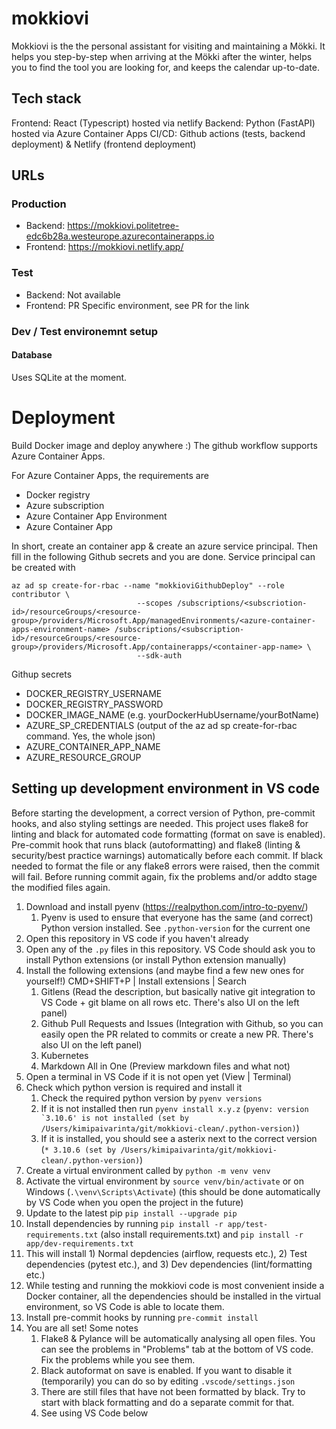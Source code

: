 # mokkiovi

Mokkiovi is the the personal assistant for visiting and maintaining a Mökki. It helps you step-by-step when arriving at the Mökki after the winter, helps you to find the tool you are looking for, and keeps the calendar up-to-date.

## Tech stack

Frontend: React (Typescript) hosted via netlify
Backend: Python (FastAPI) hosted via Azure Container Apps
CI/CD: Github actions (tests, backend deployment) & Netlify (frontend deployment)

## URLs

### Production

* Backend: https://mokkiovi.politetree-edc6b28a.westeurope.azurecontainerapps.io
* Frontend: https://mokkiovi.netlify.app/

### Test

* Backend: Not available
* Frontend: PR Specific environment, see PR for the link


### Dev / Test environemnt setup

#### Database

Uses SQLite at the moment.

# Deployment

Build Docker image and deploy anywhere :) The github workflow supports Azure Container Apps.

For Azure Container Apps, the requirements are
- Docker registry
- Azure subscription
- Azure Container App Environment
- Azure Container App

In short, create an container app & create an azure service principal. Then fill in the following Github secrets and you are done. Service principal can be created with

```
az ad sp create-for-rbac --name "mokkioviGithubDeploy" --role contributor \
                            --scopes /subscriptions/<subscriotion-id>/resourceGroups/<resource-group>/providers/Microsoft.App/managedEnvironments/<azure-container-apps-environment-name> /subscriptions/<subscription-id>/resourceGroups/<resource-group>/providers/Microsoft.App/containerapps/<container-app-name> \
                            --sdk-auth
```

Githup secrets
* DOCKER_REGISTRY_USERNAME
* DOCKER_REGISTRY_PASSWORD
* DOCKER_IMAGE_NAME (e.g. yourDockerHubUsername/yourBotName)
* AZURE_SP_CREDENTIALS (output of the az ad sp create-for-rbac command. Yes, the whole json)
* AZURE_CONTAINER_APP_NAME
* AZURE_RESOURCE_GROUP

## Setting up development environment in VS code

Before starting the development, a correct version of Python, pre-commit hooks, and also styling settings are needed. This project uses flake8 for linting and black for automated code formatting (format on save is enabled). Pre-commit hook that runs black (autoformatting) and flake8 (linting & security/best practice warnings) automatically before each commit. If black needed to format the file or any flake8 errors were raised, then the commit will fail. Before running commit again, fix the problems and/or addto stage the modified files again.

1. Download and install pyenv (https://realpython.com/intro-to-pyenv/)
   1. Pyenv is used to ensure that everyone has the same (and correct) Python version installed. See `.python-version` for the current one
2. Open this repository in VS code if you haven't already
3. Open any of the `.py` files in this repository. VS Code should ask you to install Python extensions (or install Python extension manually)
4. Install the following extensions (and maybe find a few new ones for yourself!) CMD+SHIFT+P | Install extensions | Search
   1. Gitlens  (Read the description, but basically native git integration to VS Code + git blame on all rows etc. There's also UI on the left panel)
   2. Github Pull Requests and Issues (Integration with Github, so you can easily open the PR related to commits or create a new PR. There's also UI on the left panel)
   3. Kubernetes
   4. Markdown All in One (Preview markdown files and what not)
5. Open a terminal in VS Code if it is not open yet (View | Terminal)
6. Check which python version is required and install it
   1. Check the required python version by `pyenv versions`
   2. If it is not installed then run `pyenv install x.y.z` (```pyenv: version `3.10.6' is not installed (set by /Users/kimipaivarinta/git/mokkiovi-clean/.python-version)```)
   3. If it is installed, you should see a asterix next to the correct version (`* 3.10.6 (set by /Users/kimipaivarinta/git/mokkiovi-clean/.python-version)`)
7. Create a virtual environment called by `python -m venv venv`
8. Activate the virtual environment by `source venv/bin/activate` or on Windows (`.\venv\Scripts\Activate`) (this should be done automatically by VS Code when you open the project in the future)
9.  Update to the latest pip `pip install --upgrade pip`
10. Install dependencies by running  `pip install -r app/test-requirements.txt` (also install requirements.txt) and `pip install -r app/dev-requirements.txt`
   1. This will install 1) Normal depdencies (airflow, requests etc.), 2) Test dependencies (pytest etc.), and 3) Dev dependencies (lint/formatting etc.)
   2. While testing and running the mokkiovi code is most convenient inside a Docker container, all the dependencies should be installed in the virtual environment, so VS Code is able to locate them.
11. Install pre-commit hooks by running `pre-commit install`
12. You are all set! Some notes
    1.  Flake8 & Pylance will be automatically analysing all open files. You can see the problems in "Problems" tab at the bottom of VS code. Fix the problems while you see them.
    2.  Black autoformat on save is enabled. If you want to disable it (temporarily) you can do so by editing `.vscode/settings.json`
    3.  There are still files that have not been formatted by black. Try to start with black formatting and do a separate commit for that.
    4.  See using VS Code below